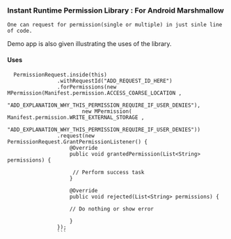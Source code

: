 ### Instant Runtime Permission Library : For Android Marshmallow
    One can request for permission(single or multiple) in just sinle line of code. 
Demo app is also given illustrating the uses of the library.

#### Uses
```
  PermissionRequest.inside(this)
                .withRequestId("ADD_REQUEST_ID_HERE")
                .forPermissions(new MPermission(Manifest.permission.ACCESS_COARSE_LOCATION , 
                "ADD_EXPLANATION_WHY_THIS_PERMISSION_REQUIRE_IF_USER_DENIES"),
                        new MPermission( Manifest.permission.WRITE_EXTERNAL_STORAGE ,
                        "ADD_EXPLANATION_WHY_THIS_PERMISSION_REQUIRE_IF_USER_DENIES"))
                .request(new PermissionRequest.GrantPermissionListener() {
                    @Override
                    public void grantedPermission(List<String> permissions) {

                     // Perform success task
                    }

                    @Override
                    public void rejected(List<String> permissions) {
                    
                    // Do nothing or show error
                      
                    }
                });
                ```